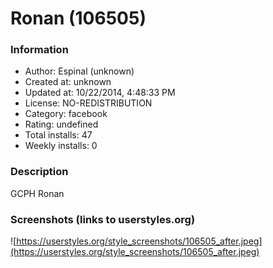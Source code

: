 # Ronan (106505)

### Information
- Author: Espinal (unknown)
- Created at: unknown
- Updated at: 10/22/2014, 4:48:33 PM
- License: NO-REDISTRIBUTION
- Category: facebook
- Rating: undefined
- Total installs: 47
- Weekly installs: 0


### Description
GCPH Ronan


### Screenshots (links to userstyles.org)
![https://userstyles.org/style_screenshots/106505_after.jpeg](https://userstyles.org/style_screenshots/106505_after.jpeg)


